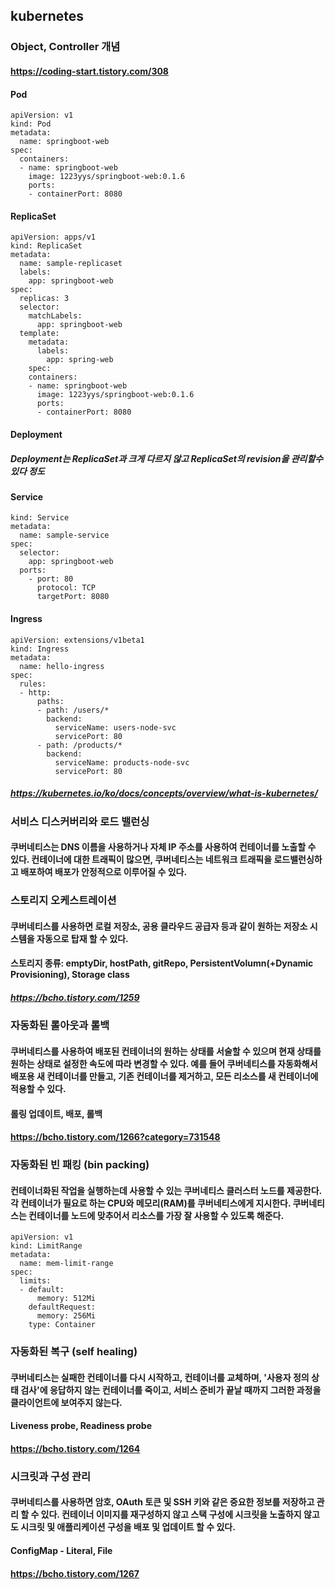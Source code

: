 ## kubernetes
### Object, Controller 개념
#### https://coding-start.tistory.com/308
#### Pod
```
apiVersion: v1 
kind: Pod 
metadata: 
  name: springboot-web 
spec: 
  containers: 
  - name: springboot-web 
    image: 1223yys/springboot-web:0.1.6 
    ports: 
    - containerPort: 8080
```
#### ReplicaSet
```
apiVersion: apps/v1
kind: ReplicaSet
metadata: 
  name: sample-replicaset
  labels:
    app: springboot-web
spec:
  replicas: 3
  selector:
    matchLabels:
      app: springboot-web
  template:
    metadata:
      labels:
        app: spring-web
    spec: 
    containers: 
    - name: springboot-web 
      image: 1223yys/springboot-web:0.1.6 
      ports: 
      - containerPort: 8080
```
#### Deployment
##### Deployment는 ReplicaSet과 크게 다르지 않고 ReplicaSet의 revision을 관리할수 있다 정도
#### Service
```
kind: Service
metadata: 
  name: sample-service
spec:
  selector:
    app: springboot-web
  ports:
    - port: 80
      protocol: TCP
      targetPort: 8080
```
#### Ingress
```
apiVersion: extensions/v1beta1
kind: Ingress
metadata:
  name: hello-ingress
spec:
  rules:
  - http:
      paths:
      - path: /users/*
        backend:
          serviceName: users-node-svc
          servicePort: 80
      - path: /products/*
        backend:
          serviceName: products-node-svc
          servicePort: 80
```

##### https://kubernetes.io/ko/docs/concepts/overview/what-is-kubernetes/
### 서비스 디스커버리와 로드 밸런싱
#### 쿠버네티스는 DNS 이름을 사용하거나 자체 IP 주소를 사용하여 컨테이너를 노출할 수 있다. 컨테이너에 대한 트래픽이 많으면, 쿠버네티스는 네트워크 트래픽을 로드밸런싱하고 배포하여 배포가 안정적으로 이루어질 수 있다.
### 스토리지 오케스트레이션
#### 쿠버네티스를 사용하면 로컬 저장소, 공용 클라우드 공급자 등과 같이 원하는 저장소 시스템을 자동으로 탑재 할 수 있다.
#### 스토리지 종류: emptyDir,  hostPath, gitRepo, PersistentVolumn(+Dynamic Provisioning), Storage class
##### https://bcho.tistory.com/1259
### 자동화된 롤아웃과 롤백
#### 쿠버네티스를 사용하여 배포된 컨테이너의 원하는 상태를 서술할 수 있으며 현재 상태를 원하는 상태로 설정한 속도에 따라 변경할 수 있다. 예를 들어 쿠버네티스를 자동화해서 배포용 새 컨테이너를 만들고, 기존 컨테이너를 제거하고, 모든 리소스를 새 컨테이너에 적용할 수 있다.
#### 롤링 업데이트, 배포, 롤백
#### https://bcho.tistory.com/1266?category=731548
### 자동화된 빈 패킹 (bin packing)
#### 컨테이너화된 작업을 실행하는데 사용할 수 있는 쿠버네티스 클러스터 노드를 제공한다. 각 컨테이너가 필요로 하는 CPU와 메모리(RAM)를 쿠버네티스에게 지시한다. 쿠버네티스는 컨테이너를 노드에 맞추어서 리소스를 가장 잘 사용할 수 있도록 해준다.
```
apiVersion: v1
kind: LimitRange
metadata:
  name: mem-limit-range
spec:
  limits:
  - default:
      memory: 512Mi
    defaultRequest:
      memory: 256Mi
    type: Container
```
### 자동화된 복구 (self healing)
#### 쿠버네티스는 실패한 컨테이너를 다시 시작하고, 컨테이너를 교체하며, '사용자 정의 상태 검사'에 응답하지 않는 컨테이너를 죽이고, 서비스 준비가 끝날 때까지 그러한 과정을 클라이언트에 보여주지 않는다.
#### Liveness probe, Readiness probe
#### https://bcho.tistory.com/1264
### 시크릿과 구성 관리
#### 쿠버네티스를 사용하면 암호, OAuth 토큰 및 SSH 키와 같은 중요한 정보를 저장하고 관리 할 수 있다. 컨테이너 이미지를 재구성하지 않고 스택 구성에 시크릿을 노출하지 않고도 시크릿 및 애플리케이션 구성을 배포 및 업데이트 할 수 있다.
#### ConfigMap - Literal, File
#### https://bcho.tistory.com/1267

